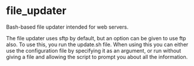 file_updater
============

Bash-based file updater intended for web servers.

The file updater uses sftp by default, but an option can be given to use ftp also. To use this, you run the update.sh file. When using this you can either use the configuration file by specifying it as an argument, or run without giving a file and allowing the script to prompt you about all the information. 

